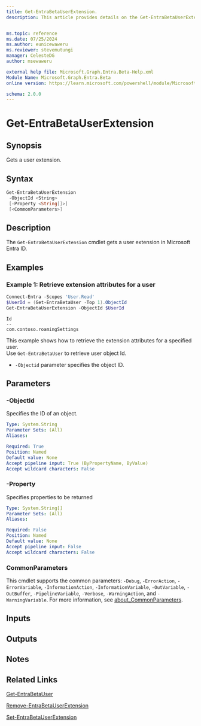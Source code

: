 ```yaml
---
title: Get-EntraBetaUserExtension.
description: This article provides details on the Get-EntraBetaUserExtension command.


ms.topic: reference
ms.date: 07/25/2024
ms.author: eunicewaweru
ms.reviewer: stevemutungi
manager: CelesteDG
author: msewaweru

external help file: Microsoft.Graph.Entra.Beta-Help.xml
Module Name: Microsoft.Graph.Entra.Beta
online version: https://learn.microsoft.com/powershell/module/Microsoft.Graph.Entra.Beta/Get-EntraBetaUserExtension

schema: 2.0.0
---
```


# Get-EntraBetaUserExtension

## Synopsis

Gets a user extension.

## Syntax

```powershell
Get-EntraBetaUserExtension
 -ObjectId <String>
 [-Property <String[]>]
 [<CommonParameters>]
```

## Description

The `Get-EntraBetaUserExtension` cmdlet gets a user extension in Microsoft Entra ID.

## Examples

### Example 1: Retrieve extension attributes for a user

```powershell
Connect-Entra -Scopes 'User.Read'
$UserId = (Get-EntraBetaUser -Top 1).ObjectId
Get-EntraBetaUserExtension -ObjectId $UserId
```

```Output
Id
--
com.contoso.roamingSettings
```

This example shows how to retrieve the extension attributes for a specified user.  
Use `Get-EntraBetaUser` to retrieve user object Id.

- `-Objectid` parameter specifies the object ID.

## Parameters

### -ObjectId

Specifies the ID of an object.

```yaml
Type: System.String
Parameter Sets: (All)
Aliases:

Required: True
Position: Named
Default value: None
Accept pipeline input: True (ByPropertyName, ByValue)
Accept wildcard characters: False
```

### -Property

Specifies properties to be returned

```yaml
Type: System.String[]
Parameter Sets: (All)
Aliases:

Required: False
Position: Named
Default value: None
Accept pipeline input: False
Accept wildcard characters: False
```

### CommonParameters

This cmdlet supports the common parameters: `-Debug`, `-ErrorAction`, `-ErrorVariable`, `-InformationAction`, `-InformationVariable`, `-OutVariable`, `-OutBuffer`, `-PipelineVariable`, `-Verbose`, `-WarningAction`, and `-WarningVariable`. For more information, see [about_CommonParameters](https://go.microsoft.com/fwlink/?LinkID=113216).

## Inputs

## Outputs

## Notes

## Related Links

[Get-EntraBetaUser](Get-EntraBetaUser.md)

[Remove-EntraBetaUserExtension](Remove-EntraBetaUserExtension.md)

[Set-EntraBetaUserExtension](Set-EntraBetaUserExtension.md)
